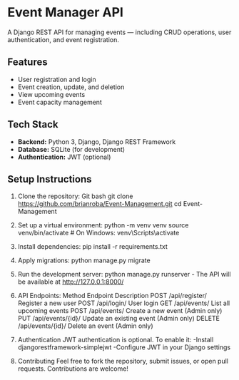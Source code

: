 # Event Manager API

A Django REST API for managing events — including CRUD operations, user authentication, and event registration.

## Features

- User registration and login
- Event creation, update, and deletion
- View upcoming events
- Event capacity management

## Tech Stack

- **Backend:** Python 3, Django, Django REST Framework
- **Database:** SQLite (for development)
- **Authentication:** JWT (optional)

## Setup Instructions

1. Clone the repository:
   Git bash
   git clone https://github.com/brianroba/Event-Management.git
   cd Event-Management

2. Set up a virtual environment:
   python -m venv venv
   source venv/bin/activate  # On Windows: venv\Scripts\activate
   
3. Install dependencies:
   pip install -r requirements.txt

4. Apply migrations:
   python manage.py migrate

5. Run the development server:
   python manage.py runserver - The API will be available at http://127.0.0.1:8000/

6. API Endpoints:
	Method	   Endpoint	       Description
	POST	/api/register/	    Register a new user
	POST	/api/login/	        User login
	GET		/api/events/	    List all upcoming events
	POST	/api/events/	    Create a new event (Admin only)
	PUT	    /api/events/{id}/	    Update an existing event (Admin only)
	DELETE	/api/events/{id}/	Delete an event (Admin only)

7. Authentication
  JWT authentication is optional. To enable it:
  -Install djangorestframework-simplejwt
  -Configure JWT in your Django settings

8. Contributing
   Feel free to fork the repository, submit issues, or open pull requests. Contributions are welcome!


